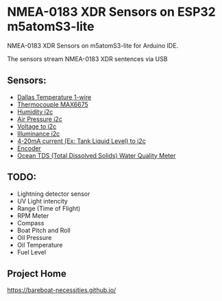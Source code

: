 # NMEA-0183 XDR Sensors on ESP32 m5atomS3-lite

NMEA-0183 XDR Sensors on m5atomS3-lite for Arduino IDE.

The sensors stream NMEA-0183 XDR sentences via USB

## Sensors:

- [Dallas Temperature 1-wire](https://github.com/bareboat-necessities/bbn-m5atomS3-lite/tree/main/bbn_m5atomS3_lite_DS18B20)
- [Thermocouple MAX6675](https://github.com/bareboat-necessities/bbn-m5atomS3-lite/tree/main/bbn_m5atomS3_lite_thermo_MAX6675)
- [Humidity i2c](https://github.com/bareboat-necessities/bbn-m5atomS3-lite/tree/main/bbn_m5atomS3_lite_env3)
- [Air Pressure i2c](https://github.com/bareboat-necessities/bbn-m5atomS3-lite/tree/main/bbn_m5atomS3_lite_env3)
- [Voltage to i2c](https://github.com/bareboat-necessities/bbn-m5atomS3-lite/tree/main/bbn_m5atomS3_lite_voltmeter)
- [Illuminance i2c](https://github.com/bareboat-necessities/bbn-m5atomS3-lite/tree/main/bbn_m5atomS3_lite_dlight)
- [4-20mA current (Ex: Tank Liquid Level) to i2c](https://github.com/bareboat-necessities/bbn-m5atomS3-lite/tree/main/bbn_m5atomS3_lite_ain_4_20ma)
- [Encoder](https://github.com/bareboat-necessities/bbn-m5atomS3-lite/tree/main/bbn_m5atomS3_lite_encoder_unit)
- [Ocean TDS (Total Dissolved Solids) Water Quality Meter](https://github.com/bareboat-necessities/bbn-m5atomS3-lite/tree/main/bbn_m5atomS3_lite_TDS_CQRSENTDS01)

## TODO:

- Lightning detector sensor
- UV Light intencity
- Range (Time of Flight)
- RPM Meter
- Compass
- Boat Pitch and Roll
- Oil Pressure
- Oil Temperature
- Fuel Level


## Project Home

https://bareboat-necessities.github.io/
